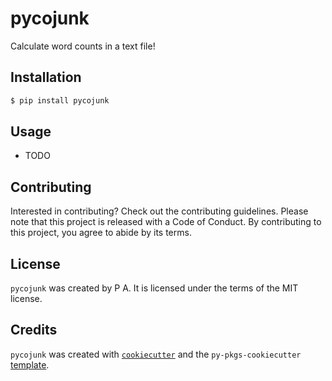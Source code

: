 # pycojunk

Calculate word counts in a text file!

## Installation

```bash
$ pip install pycojunk
```

## Usage

- TODO

## Contributing

Interested in contributing? Check out the contributing guidelines. Please note that this project is released with a Code of Conduct. By contributing to this project, you agree to abide by its terms.

## License

`pycojunk` was created by P A. It is licensed under the terms of the MIT license.

## Credits

`pycojunk` was created with [`cookiecutter`](https://cookiecutter.readthedocs.io/en/latest/) and the `py-pkgs-cookiecutter` [template](https://github.com/py-pkgs/py-pkgs-cookiecutter).
